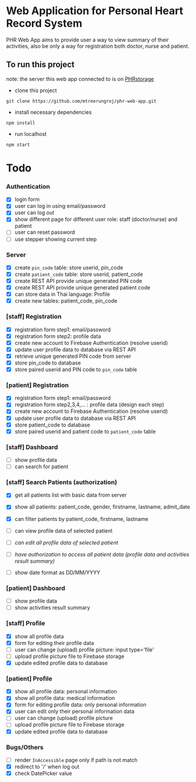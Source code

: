 # Web Application for Personal Heart Record System 
PHR Web App aims to provide user a way to view summary of their activities, also be only a way for registration both doctor, nurse and patient.

## To run this project
note: the server this web app connected to is on [PHRstorage](https://github.com/mtreerungroj/PHRstorage)
- clone this project
```
git clone https://github.com/mtreerungroj/phr-web-app.git
```
- install necessary dependencies
```
npm install
```
- run localhost
```
npm start
```

# Todo
### Authentication
- [x] login form
- [x] user can log in using email/password
- [x] user can log out
- [x] show different page for different user role: staff (doctor/nurse) and patient
- [ ] user can reset password
- [ ] use stepper showing current step

### Server
- [x] create `pin_code` table: store userid, pin_code
- [x] create `patient_code` table: store userid, patient_code
- [x] create REST API provide unique generated PIN code
- [x] create REST API provide unique generated patient code
- [x] can store data in Thai language: Profile
- [x] create new tables: patient_code, pin_code

### [staff] Registration
- [x] registration form step1: email/password
- [x] registration form step2: profile data
- [x] create new account to Firebase Authentication (resolve userid)
- [x] update user profile data to database via REST API
- [x] retrieve unique generated PIN code from server
- [x] store pin_code to database
- [x] store paired userid and PIN code to `pin_code` table

### [patient] Registration
- [x] registration form step1: email/password
- [x] registration form step2,3,4,... : profile data (design each step)
- [x] create new account to Firebase Authentication (resolve userid)
- [x] update user profile data to database via REST API
- [x] store patient_code to database
- [x] store paired userid and patient code to `patient_code` table

### [staff] Dashboard
- [ ] show profile data
- [ ] can search for patient

### [staff] Search Patients (authorization)
- [x] get all patients list with basic data from server
- [x] show all patients: patient_code, gender, firstname, lastname, admit_date
- [x] can filter patients by patient_code, firstname, lastname
- [ ] can view profile data of selected patient
- [ ] *can edit all profile data of selected patient*
- [ ] *have authorization to access all patient data (profile data and activities result summary)*

- [ ] show date format as DD/MM/YYYY

### [patient] Dashboard
- [ ] show profile data
- [ ] show activities result summary

### [staff] Profile
- [x] show all profile data
- [x] form for editing their profile data
- [ ] user can change (upload) profile picture: input type='file'
- [ ] upload profile picture file to Firebase storage
- [x] update edited profile data to database

### [patient] Profile
- [x] show all profile data: personal information
- [x] show all profile data: medical information
- [x] form for editing profile data: only personal information
- [x] user can edit only their personal information data
- [ ] user can change (upload) profile picture
- [ ] upload profile picture file to Firebase storage
- [x] update edited profile data to database

### Bugs/Others
- [ ] render `InAccessible` page only if path is not match
- [x] redirect to '/' when log out
- [x] check DatePicker value
